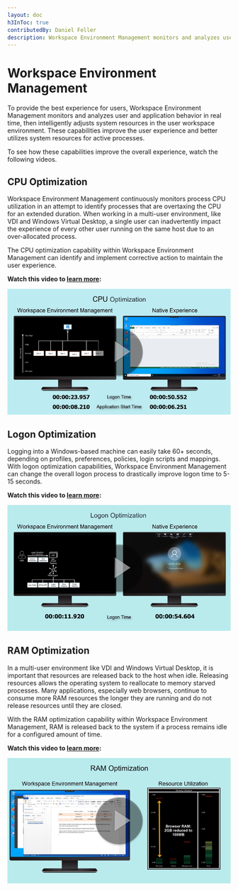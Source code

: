 ```yaml
---
layout: doc
h3InToc: true
contributedBy: Daniel Feller
description: Workspace Environment Management monitors and analyzes user and application behavior in real time, then intelligently adjusts system resources.
---
```

# Workspace Environment Management

To provide the best experience for users, Workspace Environment Management monitors and analyzes user and application behavior in real time, then intelligently adjusts system resources in the user workspace environment. These capabilities improve the user experience and better utilizes system resources for active processes.

To see how these capabilities improve the overall experience, watch the following videos.

## CPU Optimization

Workspace Environment Management continuously monitors process CPU utilization in an attempt to identify processes that are overtaxing the CPU for an extended duration.  When working in a multi-user environment, like VDI and Windows Virtual Desktop, a single user can inadvertently impact the experience of every other user running on the same host due to an over-allocated process.

The CPU optimization capability within Workspace Environment Management can identify and implement corrective action to maintain the user experience.

**Watch this video to [learn more](https://www.youtube.com/watch?v=aRyn7JEVkOs):**

[![Tech Insight-CPU Optimization](/en-us/tech-zone/learn/media/tech-insights_workspace-environment-mgmt_cpu-optimization.png)](https://www.youtube.com/watch?v=aRyn7JEVkOs)

## Logon Optimization

Logging into a Windows-based machine can easily take 60+ seconds, depending on profiles, preferences, policies, login scripts and mappings.  With logon optimization capabilities, Workspace Environment Management can change the overall logon process to drastically improve logon time to 5-15 seconds.

**Watch this video to [learn more](https://www.youtube.com/watch?v=j44JzA7d0bM):**

[![Tech Insight-Logon Optimization](/en-us/tech-zone/learn/media/tech-insights_workspace-environment-mgmt_logon-optimization.png)](https://www.youtube.com/watch?v=j44JzA7d0bM)

## RAM Optimization

In a multi-user environment like VDI and Windows Virtual Desktop, it is important that resources are released back to the host when idle.  Releasing resources allows the operating system to reallocate to memory starved processes.  Many applications, especially web browsers, continue to consume more RAM resources the longer they are running and do not release resources until they are closed.

With the RAM optimization capability within Workspace Environment Management, RAM is released back to the system if a process remains idle for a configured amount of time.

**Watch this video to [learn more](https://www.youtube.com/watch?v=Ey017aboRQc):**

[![Tech Insight-RAM Optimization](/en-us/tech-zone/learn/media/tech-insights_workspace-environment-mgmt_ram-optimization.png)](https://www.youtube.com/watch?v=Ey017aboRQc)
